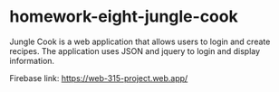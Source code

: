 # homework-eight-jungle-cook

Jungle Cook is a web application that allows users to login and create recipes. The application uses JSON and jquery to login and display information.

Firebase link: https://web-315-project.web.app/
